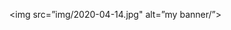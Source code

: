 <img src=”img/2020-04-14.jpg" alt=”my banner/”>
                                                                                                               
